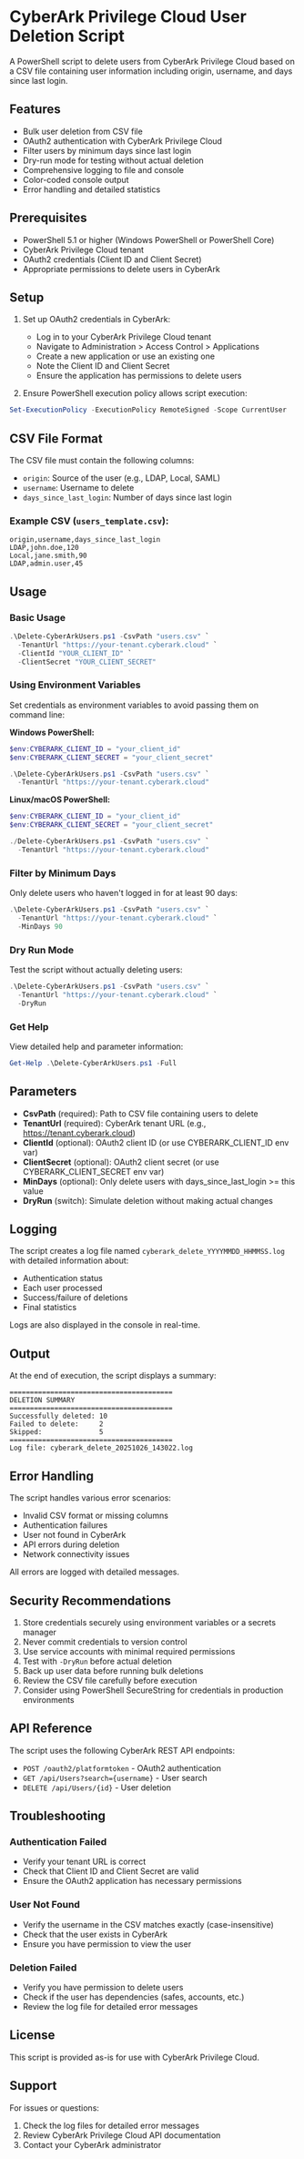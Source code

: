 # CyberArk Privilege Cloud User Deletion Script

A PowerShell script to delete users from CyberArk Privilege Cloud based on a CSV file containing user information including origin, username, and days since last login.

## Features

- Bulk user deletion from CSV file
- OAuth2 authentication with CyberArk Privilege Cloud
- Filter users by minimum days since last login
- Dry-run mode for testing without actual deletion
- Comprehensive logging to file and console
- Color-coded console output
- Error handling and detailed statistics

## Prerequisites

- PowerShell 5.1 or higher (Windows PowerShell or PowerShell Core)
- CyberArk Privilege Cloud tenant
- OAuth2 credentials (Client ID and Client Secret)
- Appropriate permissions to delete users in CyberArk

## Setup

1. Set up OAuth2 credentials in CyberArk:
   - Log in to your CyberArk Privilege Cloud tenant
   - Navigate to Administration > Access Control > Applications
   - Create a new application or use an existing one
   - Note the Client ID and Client Secret
   - Ensure the application has permissions to delete users

2. Ensure PowerShell execution policy allows script execution:

```powershell
Set-ExecutionPolicy -ExecutionPolicy RemoteSigned -Scope CurrentUser
```

## CSV File Format

The CSV file must contain the following columns:

- `origin`: Source of the user (e.g., LDAP, Local, SAML)
- `username`: Username to delete
- `days_since_last_login`: Number of days since last login

### Example CSV (`users_template.csv`):

```csv
origin,username,days_since_last_login
LDAP,john.doe,120
Local,jane.smith,90
LDAP,admin.user,45
```

## Usage

### Basic Usage

```powershell
.\Delete-CyberArkUsers.ps1 -CsvPath "users.csv" `
  -TenantUrl "https://your-tenant.cyberark.cloud" `
  -ClientId "YOUR_CLIENT_ID" `
  -ClientSecret "YOUR_CLIENT_SECRET"
```

### Using Environment Variables

Set credentials as environment variables to avoid passing them on command line:

**Windows PowerShell:**
```powershell
$env:CYBERARK_CLIENT_ID = "your_client_id"
$env:CYBERARK_CLIENT_SECRET = "your_client_secret"

.\Delete-CyberArkUsers.ps1 -CsvPath "users.csv" `
  -TenantUrl "https://your-tenant.cyberark.cloud"
```

**Linux/macOS PowerShell:**
```powershell
$env:CYBERARK_CLIENT_ID = "your_client_id"
$env:CYBERARK_CLIENT_SECRET = "your_client_secret"

./Delete-CyberArkUsers.ps1 -CsvPath "users.csv" `
  -TenantUrl "https://your-tenant.cyberark.cloud"
```

### Filter by Minimum Days

Only delete users who haven't logged in for at least 90 days:

```powershell
.\Delete-CyberArkUsers.ps1 -CsvPath "users.csv" `
  -TenantUrl "https://your-tenant.cyberark.cloud" `
  -MinDays 90
```

### Dry Run Mode

Test the script without actually deleting users:

```powershell
.\Delete-CyberArkUsers.ps1 -CsvPath "users.csv" `
  -TenantUrl "https://your-tenant.cyberark.cloud" `
  -DryRun
```

### Get Help

View detailed help and parameter information:

```powershell
Get-Help .\Delete-CyberArkUsers.ps1 -Full
```

## Parameters

- **CsvPath** (required): Path to CSV file containing users to delete
- **TenantUrl** (required): CyberArk tenant URL (e.g., https://tenant.cyberark.cloud)
- **ClientId** (optional): OAuth2 client ID (or use CYBERARK_CLIENT_ID env var)
- **ClientSecret** (optional): OAuth2 client secret (or use CYBERARK_CLIENT_SECRET env var)
- **MinDays** (optional): Only delete users with days_since_last_login >= this value
- **DryRun** (switch): Simulate deletion without making actual changes

## Logging

The script creates a log file named `cyberark_delete_YYYYMMDD_HHMMSS.log` with detailed information about:

- Authentication status
- Each user processed
- Success/failure of deletions
- Final statistics

Logs are also displayed in the console in real-time.

## Output

At the end of execution, the script displays a summary:

```
========================================
DELETION SUMMARY
========================================
Successfully deleted: 10
Failed to delete:     2
Skipped:              5
========================================
Log file: cyberark_delete_20251026_143022.log
```

## Error Handling

The script handles various error scenarios:

- Invalid CSV format or missing columns
- Authentication failures
- User not found in CyberArk
- API errors during deletion
- Network connectivity issues

All errors are logged with detailed messages.

## Security Recommendations

1. Store credentials securely using environment variables or a secrets manager
2. Never commit credentials to version control
3. Use service accounts with minimal required permissions
4. Test with `-DryRun` before actual deletion
5. Back up user data before running bulk deletions
6. Review the CSV file carefully before execution
7. Consider using PowerShell SecureString for credentials in production environments

## API Reference

The script uses the following CyberArk REST API endpoints:

- `POST /oauth2/platformtoken` - OAuth2 authentication
- `GET /api/Users?search={username}` - User search
- `DELETE /api/Users/{id}` - User deletion

## Troubleshooting

### Authentication Failed

- Verify your tenant URL is correct
- Check that Client ID and Client Secret are valid
- Ensure the OAuth2 application has necessary permissions

### User Not Found

- Verify the username in the CSV matches exactly (case-insensitive)
- Check that the user exists in CyberArk
- Ensure you have permission to view the user

### Deletion Failed

- Verify you have permission to delete users
- Check if the user has dependencies (safes, accounts, etc.)
- Review the log file for detailed error messages

## License

This script is provided as-is for use with CyberArk Privilege Cloud.

## Support

For issues or questions:
1. Check the log files for detailed error messages
2. Review CyberArk Privilege Cloud API documentation
3. Contact your CyberArk administrator
